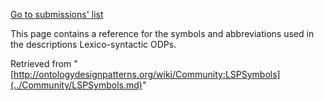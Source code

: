 [Go to submissions' list](../Submissions/LexicoSyntacticODPs.md "Submissions:LexicoSyntacticODPs")


This page contains a reference for the symbols and abbreviations used in the descriptions Lexico-syntactic ODPs.


  




  






Retrieved from "[http://ontologydesignpatterns.org/wiki/Community:LSPSymbols](../Community/LSPSymbols.md)"